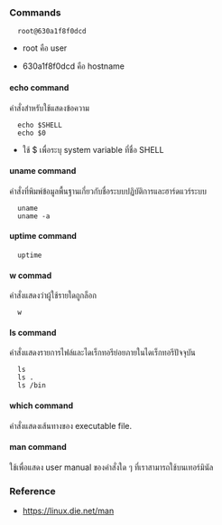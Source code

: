 
### Commands

      root@630a1f8f0dcd 
   
- root คือ user 

- 630a1f8f0dcd คือ hostname

#### echo command

คำสั่งสำหรับใช้แสดงข้อความ

      echo $SHELL
      echo $0
      
- ใช้ $ เพื่อระบุ system variable ที่ชื่อ SHELL

#### uname command

คำสั่งที่พิมพ์ข้อมูลพื้นฐานเกี่ยวกับชื่อระบบปฏิบัติการและฮาร์ดแวร์ระบบ

      uname
      uname -a

#### uptime command

      uptime
      
#### w commad

คำสั่งแสดงว่าผู้ใช้รายใดถูกล็อก

      w

#### ls command

คำสั่งแสดงรายการไฟล์และไดเร็กทอรีย่อยภายในไดเร็กทอรีปัจจุบัน

      ls
      ls .
      ls /bin

#### which command

คำสั่งแสดงเส้นทางของ executable file.


#### man command

ใช้เพื่อแสดง user manual ของคำสั่งใด ๆ ที่เราสามารถใช้บนเทอร์มินัล

### Reference

- https://linux.die.net/man
